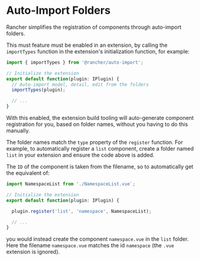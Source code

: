 # Auto-Import Folders

Rancher simplifies the registration of components through auto-import folders.

This must feature must be enabled in an extension, by calling the `importTypes` function in the extension's initialization function, for example:

```ts
import { importTypes } from '@rancher/auto-import';

// Initialize the extension
export default function(plugin: IPlugin) {
  // Auto-import model, detail, edit from the folders
  importTypes(plugin);

  // ...
}
```

With this enabled, the extension build tooling will auto-generate component registration for you, based on folder names, without you having
to do this manually.

The folder names match the `type` property of the `register` function. For example, to automatically register a `list` component, create a folder named `list`
in your extension and ensure the code above is added.

The `ID` of the component is taken from the filename, so to automatically get the equivalent of:

```ts
import NamespaceList from './NamespaceList.vue`;

// Initialize the extension
export default function(plugin: IPlugin) {

  plugin.register('list', 'namespace', NamespaceList);

  // ...
}
```

you would instead create the component `namespace.vue` in the `list` folder. Here the filename `namespace.vue` matches the id `namespace` (the `.vue` extension is ignored).
